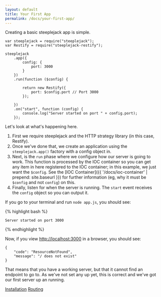 ```yaml
---
layout: default
title: Your First App
permalink: /docs/your-first-app/
---
```


Creating a basic steeplejack app is simple.

    var steeplejack = require("steeplejack");
    var Restify = require("steeplejack-restify");
    
    steeplejack
        .app({
            config: {
                port: 3000
            }
        })
        .run(function ($config) {
    
            return new Restify({
                port: $config.port // Port 3000
            });
    
        })
        .on("start", function (config) {
            console.log("Server started on port " + config.port);
        });
        
Let's look at what's happening here.

1. First we require steeplejack and the HTTP strategy library (in this case, Restify).
2. Once we've done that, we create an application using the `steeplejack.app()` factory with a config object in.
3. Next, is the `run` phase where we configure how our server is going to work.  This function is processed by the IOC
   container so you can get any item in here registered to the IOC container; in this example, we just want the
   `$config`. See the [IOC Container]({{ '/docs/ioc-container' | prepend: site.baseurl }}) for further information
   (eg, why it must be `$config` and not `config`) on this.
4. Finally, listen for when the server is running.  The `start` event receives the `config` object so you can output it.

If you go to your terminal and run `node app.js`, you should see:

{% highlight bash %}

    Server started on port 3000
      
{% endhighlight %}

Now, if you view [http://localhost:3000](http://localhost:3000) in a browser, you should see:

    {
        "code": "ResourceNotFound",
        "message": "/ does not exist"
    }

That means that you have a working server, but that it cannot find an endpoint to go to.  As we've not set any up yet,
this is correct and we've got our first server up an running.

<a href="{{ '/docs' | prepend: site.baseurl }}" class="prev_button">Installation</a>
<a href="{{ '/docs/routing' | prepend: site.baseurl }}" class="next_button">Routing</a>
